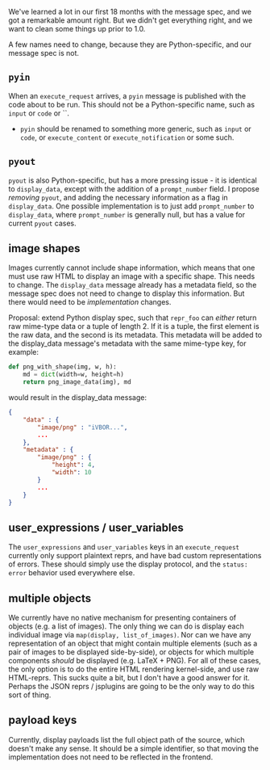 We've learned a lot in our first 18 months with the message spec,
and we got a remarkable amount right.
But we didn't get everything right, and we want to clean some things up prior to 1.0.

A few names need to change, because they are Python-specific, and our message spec is not.

## `pyin`

When an `execute_request` arrives, a `pyin` message is published with the code about to be run.
This should not be a Python-specific name, such as `input` or `code` or ``.

- `pyin` should be renamed to something more generic,
  such as `input` or `code`, or `execute_content` or `execute_notification` or some such.


## `pyout`

`pyout` is also Python-specific, but has a more pressing issue - it is identical to `display_data`,
except with the addition of a `prompt_number` field. I propose *removing* `pyout`,
and adding the necessary information as a flag in `display_data`.
One possible implementation is to just add `prompt_number` to `display_data`,
where `prompt_number` is generally null, but has a value for current `pyout` cases.


## image shapes

Images currently cannot include shape information,
which means that one must use raw HTML to display an image with a specific shape.
This needs to change.  The `display_data` message already has a metadata field,
so the message spec does not need to change to display this information.
But there would need to be *implementation* changes.

Proposal: extend Python display spec,
such that `repr_foo` can *either* return raw mime-type data or a tuple of length 2.
If it is a tuple, the first element is the raw data,
and the second is its metadata. This metadata will be added to the display_data message's metadata with the same mime-type key, for example:

```python
def png_with_shape(img, w, h):
    md = dict(width=w, height=h)
    return png_image_data(img), md
```

would result in the display_data message:

```json
{
    "data" : {
        "image/png" : "iVBOR...",
        ...
    },
    "metadata" : {
        "image/png" : {
            "height": 4,
            "width": 10
        }
        ...
    }
}
```

## user\_expressions / user\_variables

The `user_expressions` and `user_variables` keys in an `execute_request`
currently only support plaintext reprs, and have bad custom representations of errors.
These should simply use the display protocol, and the `status: error` behavior used everywhere else.


## multiple objects

We currently have no native mechanism for presenting containers of objects (e.g. a list of images).
The only thing we can do is display each individual image via `map(display, list_of_images)`.
Nor can we have any representation of an object that might contain multiple elements
(such as a pair of images to be displayed side-by-side),
or objects for which multiple components *should* be displayed (e.g. LaTeX + PNG).
For all of these cases, the only option is to do the entire HTML rendering kernel-side,
and use raw HTML-reprs.  This sucks quite a bit, but I don't have a good answer for it.
Perhaps the JSON reprs / jsplugins are going to be the only way to do this sort of thing.

## payload keys

Currently, display payloads list the full object path of the source, which doesn't make any sense.
It should be a simple identifier, so that moving the implementation does not need to be reflected in the frontend.